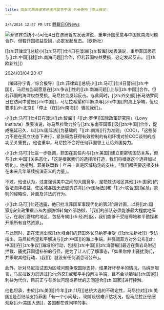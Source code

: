 ```yaml
---
title: 南海问题菲律宾总统再警告中国 外长更呛「停止骚扰」
---
```

`3/4/2024 12:47 PM UTC` [轉載自GNews](https://gnews.org/articles/2364136)

![菲律宾总统小马可仕4日在澳洲智库发表演说，重申菲国愿意与中国就南海问题合作，但若菲国权益受损，必定发起反击。（欧新社）](https://img.ltn.com.tw/Upload/news/600/2024/03/04/4597185_1_1.jpg "菲律宾总统小马可仕4日在澳洲智库发表演说，重申菲国愿意与中国就南海问题合作，但若菲国权益受损，必定发起反击。（欧新社）")

[[zh:菲律宾]]总统小[[zh:马可]]仕4日在澳洲[[zh:智库]]发表演说，重申菲国愿意与[[zh:中国]]就[[zh:南海问题]]合作，但若菲国权益受损，必定发起反击。（[[zh:欧新社]]）

2024/03/04 20:47

〔编译孙宇青／综合报导〕[[zh:菲律宾]]总统小[[zh:马可]]仕4日警告[[zh:中国]]，马尼拉当局愿意在[[zh:争议]]性的[[zh:南海问题]]上与[[zh:中国]]合作，但若菲国的海洋权益受损，马尼拉会发起反击。与此同时，[[zh:外交部]]长马纳罗同日在访问中警告[[zh:中国]]，马尼拉希望和平解决与[[zh:中国]]的海上争端，但也要求[[zh:北京]]「停止（在[[zh:南海]]）骚扰我们」。

小[[zh:马可]]仕4日在澳洲[[zh:智库]]「[[zh:罗伊]]国际政策研究院」（Lowy Institute）发表演说，称马尼拉致力於与[[zh:东南亚国家]]及[[zh:中国]]合作，促成拖延已久、以[[zh:国际法]]为基础的「[[zh:南海]]行为准则」（COC），「这些努力不是在孤立状态下进行，紧张局势获得有效控制的有利环境对於COC谈判的成功至关重要」。他也重申，马尼拉不会将任何菲国领土让给外国势力。

小[[zh:马可]]仕进一步强调，菲国在其任内与[[zh:美国]]建立更密切国防关系，但与[[zh:中国]]关系恶化，「这是根据我们的选择所打造，我们将根据这个选择加以强化」。他提到，菲美联盟数十年来一直是区域稳定的支柱，「我们都需要这根支柱在未来几年继续扮演正义的力量」。

不过，他也认为，过度强调美中之间的大国竞争，是牺牲该地区其他[[zh:国家]]的合法海洋权益，使区域各国无法谴责违背[[zh:国际法]]和「[[zh:联合国]]宪章」原则的侵略性、片面及非法的行为。

小[[zh:马可]]仕还透露，他已批准菲国军事现代化的第3阶段计画，以将[[zh:国家]]安全政策重点从内部防御转向外部防御，「我们的部队必须能够最大程度地保证，在我们管辖的地区，包括专属[[zh:经济]]区，我们能够不受阻碍地和平勘探和开采所有自然资源」。

与此同时，正在澳洲出席[[zh:峰会]]的菲国外长马纳罗接受《[[zh:法新社]]》专访指出，马尼拉希望和平解决与[[zh:中国]]的海上争端，并强调菲方对外公布[[zh:中国]]在[[zh:争议]]海域的行动，包括[[zh:中国]][[zh:海警船]]最近在黄岩岛附近拦截、骚扰菲国运补船的行径，是为了让人们了解事态，「如果你停止骚扰我们，并采取其他行动，（我们）就没有任何消息可公布」。

此外，针对马尼拉试图为区域问题争取国际支持，结果好坏参半的情况，马纳罗坦言，马尼拉致力於透过[[zh:外交]]或和平手段解决争端，且不会以牺牲[[zh:国家]]利益为代价，目前正与有类似问题或担忧的志同道合[[zh:国家]]进行接触。

他也坦承，由於[[zh:美国]]今年[[zh:11月]]总统大选的不确定性，马尼拉对[[zh:美国]]是否继续支持菲国「有一个小问号」，现阶段很难评估状况，但马尼拉正仔细观察[[zh:美国大选]]，各国都在做同样的事。
